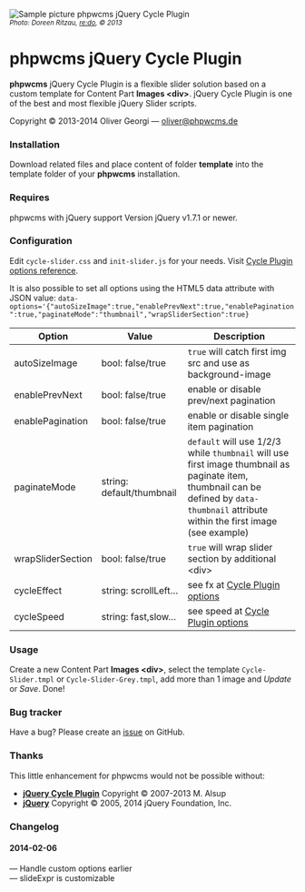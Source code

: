 ![Sample picture phpwcms jQuery Cycle Plugin](https://raw.github.com/slackero/phpwcms-extended/master/phpwcms-cycle-slider/phpwcms-Cycle-Plugin.jpg)  
<small>*Photo: Doreen Ritzau, [re:do](http://www.re-do.de/), © 2013*</small>

phpwcms jQuery Cycle Plugin
===========================

**phpwcms** jQuery Cycle Plugin is a flexible slider solution based on a custom template for Content Part **Images \<div\>**. jQuery Cycle Plugin is one of the best and most flexible jQuery Slider scripts.

Copyright © 2013-2014 Oliver Georgi — oliver@phpwcms.de


### Installation

Download related files and place content of folder **template** into the template folder of your **phpwcms** installation.


### Requires

phpwcms with jQuery support Version jQuery v1.7.1 or newer.


### Configuration

Edit `cycle-slider.css` and `init-slider.js` for your needs. Visit [Cycle Plugin options reference](http://jquery.malsup.com/cycle/options.html).

It is also possible to set all options using the HTML5 data attribute with JSON value: `data-options='{"autoSizeImage":true,"enablePrevNext":true,"enablePagination":true,"paginateMode":"thumbnail","wrapSliderSection":true}`

 Option            | Value                     | Description                        
-------------------|---------------------------|-----------------------------------------------------------
 autoSizeImage     | bool: false/true          | `true` will catch first img src and use as background-image
 enablePrevNext    | bool: false/true          | enable or disable prev/next pagination
 enablePagination  | bool: false/true          | enable or disable single item pagination
 paginateMode      | string: default/thumbnail | `default` will use 1/2/3 while `thumbnail` will use first image thumbnail as paginate item, thumbnail can be defined by `data-thumbnail` attribute within the first image (see example)
 wrapSliderSection | bool: false/true          | `true` will wrap slider section by additional \<div>
 cycleEffect       | string: scrollLeft…       | see fx at [Cycle Plugin options](http://jquery.malsup.com/cycle/options.html)
 cycleSpeed        | string: fast,slow…        | see speed at [Cycle Plugin options](http://jquery.malsup.com/cycle/options.html)


### Usage

Create a new Content Part **Images \<div\>**, select the template `Cycle-Slider.tmpl` or `Cycle-Slider-Grey.tmpl`, add more than 1 image and *Update* or *Save*. Done!


### Bug tracker

Have a bug? Please create an [issue](https://github.com/slackero/phpwcms-extended/issues) on GitHub.


### Thanks

This little enhancement for phpwcms would not be possible without:

- **[jQuery Cycle Plugin](http://jquery.malsup.com/cycle/)** Copyright © 2007-2013 M. Alsup
- **[jQuery](http://jquery.org/)** Copyright © 2005, 2014 jQuery Foundation, Inc.


### Changelog

#### 2014-02-06
— Handle custom options earlier  
— slideExpr is customizable